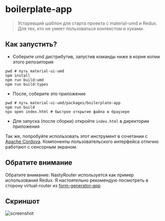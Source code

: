 # boilerplate-app

> Устаревший шаблон для старта проекта с material-umd и Redux. Для тех, кто не умеет пользоваться контекстом и хуками.

## Как запустить?

 - Соберите umd дистрибутив, запустив команды ниже в корне копии этого репозитория

```
pwd # путь material-ui-umd
npm install
npm run build:umd
npm run build:types
```

 - После, соберите это приложение

```
pwd # путь material-ui-umd/packages/boilerplate-app
npm run build
npx open index.html # быстрое открытие файла в браузере
```

 - Для запуска (после сборки) откройте `index.html` в директории приложения

Так же, попробуйте использовать этот инструмент в сочетании с [Apache Cordova](https://cordova.apache.org/). Компоненты пользовательского интерфейса отлично работают с сенсорным экраном.

## Обратите внимание

Обратите внимание: NastyRouter используется как пример использования
Redux. Я настоятельно рекомендую посмотреть в сторону virtual-router
из [form-generator-app](../form-generator-app)

## Скриншот

![screenshot](../../assets/img/screenshot.png)
